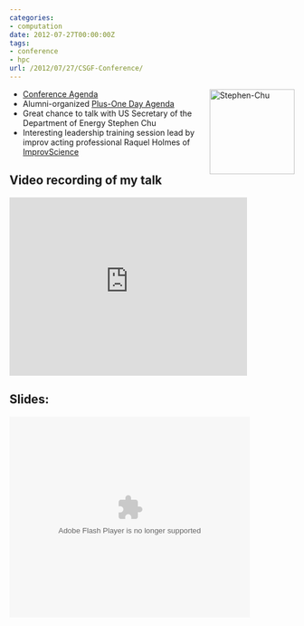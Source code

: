 ```yaml
---
categories:
- computation
date: 2012-07-27T00:00:00Z
tags:
- conference
- hpc
url: /2012/07/27/CSGF-Conference/
---
```


<a href="https://lh5.googleusercontent.com/-4CHhNEHGoeo/UCLZOgy43GI/AAAAAAAAAa8/P2hgMdSR0Wg/s912/20120726_18_FellowsPosterSession_StevenChu%2520%252825%2529.jpg"><img src="https://lh5.googleusercontent.com/-4CHhNEHGoeo/UCLZOgy43GI/AAAAAAAAAa8/P2hgMdSR0Wg/s912/20120726_18_FellowsPosterSession_StevenChu%2520%252825%2529.jpg" width=150px style="float:right; margin: 0 0 15px 15px;" alt="Stephen-Chu"></a>

* [Conference Agenda](http://www.krellinst.org/csgf/conf/2012/agenda)
* Alumni-organized [Plus-One Day Agenda](https://docs.google.com/open?id=1Jbm9xQTzNx_uYUWcWNzruv9068oXcsiZ1_YqaMT3ZJlELSe4EtfqWX5JYs2I)
* Great chance to talk with US Secretary of the Department of Energy Stephen Chu
* Interesting leadership training session lead by improv acting professional Raquel Holmes of [ImprovScience](http://www.improvscience.org/)  

## Video recording of my talk

<iframe width="420" height="315" src="http://www.youtube.com/embed/xwIIVdyKe4o" frameborder="0" allowfullscreen></iframe>


## Slides: 


<object id="__sse13817733" width="212" height="178"><param name="movie" value="http://static.slidesharecdn.com/swf/ssplayer2.swf?doc=boettiger-120731130512-phpapp02&stripped_title=regime-shifts-in-ecology-and-evolution&userName=cboettig" /><param name="allowFullScreen" value="true"/><param name="allowScriptAccess" value="always"/><param name="wmode" value="transparent"/><embed name="__sse13817733" src="http://static.slidesharecdn.com/swf/ssplayer2.swf?doc=boettiger-120731130512-phpapp02&stripped_title=regime-shifts-in-ecology-and-evolution&userName=cboettig" type="application/x-shockwave-flash" allowscriptaccess="always" allowfullscreen="true" wmode="transparent" width="425" height="355"></embed></object>


